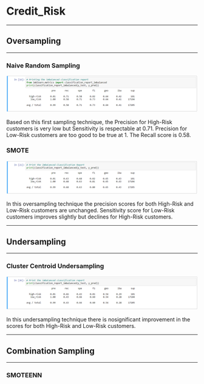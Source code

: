 # Credit_Risk
---------------------------------------------------------------------------------------------------------
## Oversampling
---------------------------------------------------------------------------------------------------------
### Naive Random Sampling

![](https://github.com/GR8505/Credit_Risk/blob/master/Images/R_OverSample.png)

Based on this first sampling technique, the Precision for High-Risk customers is very low but Sensitivity
is respectable at 0.71.  Precision for Low-Risk customers are too good to be true at 1. The Recall score
is 0.58.


### SMOTE

![](https://github.com/GR8505/Credit_Risk/blob/master/Images/SMOTE.png)

In this oversampling technique the precision scores for both High-Risk and Low-Risk customers are 
unchanged. Sensitivity score for Low-Risk customers improves slightly but declines for High-Risk customers.

----------------------------------------------------------------------------------------------------------
## Undersampling
----------------------------------------------------------------------------------------------------------
### Cluster Centroid Undersampling

![](https://github.com/GR8505/Credit_Risk/blob/master/Images/Cluster_Centroids.png)

In this undersampling technique there is nosignificant improvement in the scores for both High-Risk and
Low-Risk customers.

----------------------------------------------------------------------------------------------------------
## Combination Sampling
----------------------------------------------------------------------------------------------------------
### SMOTEENN

![]()
